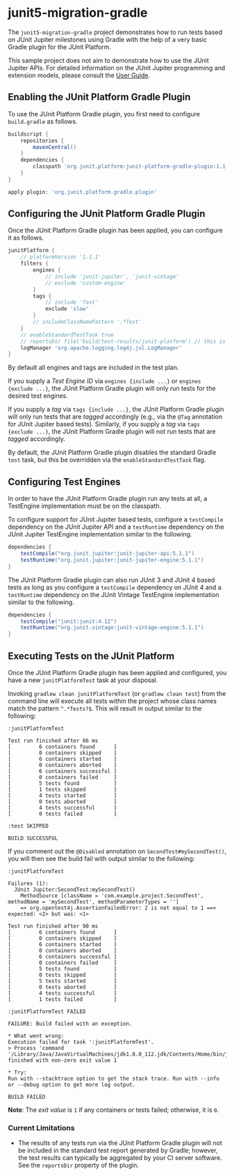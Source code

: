 # junit5-migration-gradle

The `junit5-migration-gradle` project demonstrates how to run tests based on
JUnit Jupiter milestones using Gradle with the help of a very basic Gradle plugin
for the JUnit Platform.

This sample project does not aim to demonstrate how to use the JUnit Jupiter APIs.
For detailed  information on the JUnit Jupiter programming and extension models,
please consult the [User Guide](http://junit.org/junit5/docs/current/user-guide/).

## Enabling the JUnit Platform Gradle Plugin

To use the JUnit Platform Gradle plugin, you first need to configure `build.gradle` as follows.

```groovy
buildscript {
	repositories {
		mavenCentral()
	}
	dependencies {
		classpath 'org.junit.platform:junit-platform-gradle-plugin:1.1.1'
	}
}

apply plugin: 'org.junit.platform.gradle.plugin'
```

## Configuring the JUnit Platform Gradle Plugin

Once the JUnit Platform Gradle plugin has been applied, you can configure it as follows.

```groovy
junitPlatform {
	// platformVersion '1.1.1'
	filters {
		engines {
			// include 'junit-jupiter', 'junit-vintage'
			// exclude 'custom-engine'
		}
		tags {
			// include 'fast'
			exclude 'slow'
		}
		// includeClassNamePattern '.*Test'
	}
	// enableStandardTestTask true
	// reportsDir file('build/test-results/junit-platform') // this is the default
	logManager 'org.apache.logging.log4j.jul.LogManager'
}
```

By default all engines and tags are included in the test plan.

If you supply a _Test Engine ID_ via `engines {include ...}` or `engines {exclude ...}`,
the JUnit Platform Gradle plugin will only run tests for the desired test engines.

If you supply a _tag_ via `tags {include ...}`, the JUnit Platform Gradle plugin will only
run tests that are _tagged_ accordingly (e.g., via the `@Tag` annotation for
JUnit Jupiter based tests). Similarly, if you supply a _tag_ via `tags {exclude ...}`,
the JUnit Platform Gradle plugin will not run tests that are _tagged_ accordingly.

By default, the JUnit Platform Gradle plugin disables the standard Gradle `test` task, but
this be overridden via the `enableStandardTestTask` flag.

## Configuring Test Engines

In order to have the JUnit Platform Gradle plugin run any tests at all, a TestEngine
implementation must be on the classpath.

To configure support for JUnit Jupiter based tests, configure a `testCompile` dependency
on the JUnit Jupiter API and a `testRuntime` dependency on the JUnit Jupiter TestEngine
implementation similar to the following.

```groovy
dependencies {
	testCompile("org.junit.jupiter:junit-jupiter-api:5.1.1")
	testRuntime("org.junit.jupiter:junit-jupiter-engine:5.1.1")
}
```

The JUnit Platform Gradle plugin can also run JUnit 3 and JUnit 4 based tests as long as you
configure a `testCompile` dependency on JUnit 4 and a `testRuntime` dependency on the
JUnit Vintage TestEngine implementation similar to the following.

```groovy
dependencies {
	testCompile("junit:junit:4.12")
	testRuntime("org.junit.vintage:junit-vintage-engine:5.1.1")
}
```

## Executing Tests on the JUnit Platform

Once the JUnit Platform Gradle plugin has been applied and configured, you have a new
`junitPlatformTest` task at your disposal.

Invoking `gradlew clean junitPlatformTest` (or `gradlew clean test`) from the command
line will execute all tests within the project whose class names match the pattern
`^.*Tests?$`. This will result in output similar to the following:

```
:junitPlatformTest

Test run finished after 86 ms
[         6 containers found      ]
[         0 containers skipped    ]
[         6 containers started    ]
[         0 containers aborted    ]
[         6 containers successful ]
[         0 containers failed     ]
[         5 tests found           ]
[         1 tests skipped         ]
[         4 tests started         ]
[         0 tests aborted         ]
[         4 tests successful      ]
[         0 tests failed          ]

:test SKIPPED

BUILD SUCCESSFUL
```

If you comment out the `@Disabled` annotation on `SecondTest#mySecondTest()`, you will
then see the build fail with output similar to the following:

```
:junitPlatformTest

Failures (1):
  JUnit Jupiter:SecondTest:mySecondTest()
    MethodSource [className = 'com.example.project.SecondTest', methodName = 'mySecondTest', methodParameterTypes = '']
    => org.opentest4j.AssertionFailedError: 2 is not equal to 1 ==> expected: <2> but was: <1>

Test run finished after 90 ms
[         6 containers found      ]
[         0 containers skipped    ]
[         6 containers started    ]
[         0 containers aborted    ]
[         6 containers successful ]
[         0 containers failed     ]
[         5 tests found           ]
[         0 tests skipped         ]
[         5 tests started         ]
[         0 tests aborted         ]
[         4 tests successful      ]
[         1 tests failed          ]

:junitPlatformTest FAILED

FAILURE: Build failed with an exception.

* What went wrong:
Execution failed for task ':junitPlatformTest'.
> Process 'command '/Library/Java/JavaVirtualMachines/jdk1.8.0_112.jdk/Contents/Home/bin/java'' finished with non-zero exit value 1

* Try:
Run with --stacktrace option to get the stack trace. Run with --info or --debug option to get more log output.

BUILD FAILED
```

**Note**: The _exit value_ is `1` if any containers or tests failed; otherwise, it is `0`.

### Current Limitations

- The results of any tests run via the JUnit Platform Gradle plugin will not be included
  in the standard test report generated by Gradle; however, the test results
  can typically be aggregated by your CI server software. See the `reportsDir` property of the plugin.
